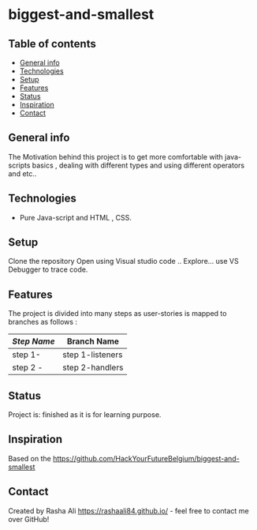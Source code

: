 # biggest-and-smallest

## Table of contents

- [General info](#general-info)
- [Technologies](#technologies)
- [Setup](#setup)
- [Features](#features)
- [Status](#status)
- [Inspiration](#inspiration)
- [Contact](#contact)

## General info

The Motivation behind this project is to get more comfortable with java-scripts basics , dealing with different types and using different operators and etc..



## Technologies

- Pure Java-script and HTML , CSS.

## Setup

Clone the repository
Open using Visual studio code ..
Explore...
use VS Debugger to trace code.

## Features

The project is divided into many steps as user-stories is mapped to branches as follows :

| _Step Name_ | Branch Name    |
| ----------- | -------------- |
| step 1-     | step 1-listeners     |
| step 2 -    |  step 2-handlers     |

## Status

Project is: finished as it is for learning purpose.

## Inspiration

Based on the https://github.com/HackYourFutureBelgium/biggest-and-smallest

## Contact

Created by Rasha Ali https://rashaali84.github.io/ - feel free to contact me over GitHub!
